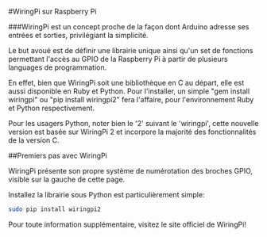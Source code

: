 <!--
---
name: WiringPi GPIO Pinout
description: WiringPi GPIO Pinout
pincount: 40
pin:
  '3':
    name: WiringPi 8
  '5':
    name: WiringPi 9
  '7':
    name: WiringPi 7
  '8':
    name: WiringPi 15
  '10':
    name: WiringPi 16
  '11':
    name: WiringPi 0
  '12':
    name: WiringPi 1
  '13':
    name: WiringPi 2
  '15':
    name: WiringPi 3
  '16':
    name: WiringPi 4
  '18':
    name: WiringPi 5
  '19':
    name: WiringPi 12
  '21':
    name: WiringPi 13
  '22':
    name: WiringPi 6
  '23':
    name: WiringPi 14
  '24':
    name: WiringPi 10
  '26':
    name: WiringPi 11
  '29':
    name: WiringPi 21
  '31':
    name: WiringPi 22
  '32':
    name: WiringPi 26
  '33':
    name: WiringPi 23
  '35':
    name: WiringPi 24
  '36':
    name: WiringPi 27
  '37':
    name: WiringPi 25
  '38':
    name: WiringPi 28
  '40':
    name: WiringPi 29
-->
#WiringPi sur Raspberry Pi

###WiringPi est un concept proche de la façon dont Arduino adresse ses entrées et sorties, privilégiant la simplicité.

Le but avoué est de définir une librairie unique ainsi qu'un set de fonctions permettant l'accès au GPIO de la Raspberry Pi à partir de plusieurs languages de programmation.

En effet, bien que WiringPi soit une bibliothèque en C au départ, elle est aussi disponible en Ruby et Python. Pour l'installer, un simple "gem install wiringpi" ou "pip install wiringpi2" fera l'affaire, pour l'environnement Ruby et Python respectivement.

Pour les usagers Python, noter bien le '2' suivant le 'wiringpi', cette nouvelle version est basée sur WiringPi 2 et incorpore la majorité des fonctionnalités de la version C.

##Premiers pas avec WiringPi

WiringPi présente son propre système de numérotation des broches GPIO, visible sur la gauche de cette page.

Installez la librairie sous Python est particulièrement simple:

```bash
sudo pip install wiringpi2
```

Pour toute information supplémentaire, visitez le site officiel de WiringPi!
